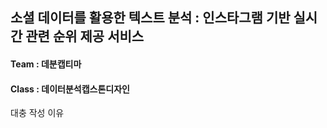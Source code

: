 ## 소셜 데이터를 활용한 텍스트 분석 : 인스타그램 기반 실시간 관련 순위 제공 서비스
#### Team : 데분캡티마
#### Class : 데이터분석캡스톤디자인

대충 작성 이유 
